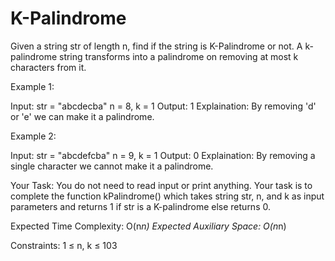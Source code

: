 # K-Palindrome

Given a string str of length n, find if the string is K-Palindrome or not. A k-palindrome string transforms into a palindrome on removing at most k characters from it.


Example 1:

Input: str = "abcdecba"
n = 8, k = 1
Output: 1
Explaination: By removing 'd' or 'e' 
we can make it a palindrome.

Example 2:

Input: str = "abcdefcba"
n = 9, k = 1
Output: 0
Explaination: By removing a single 
character we cannot make it a palindrome.

Your Task:
You do not need to read input or print anything. Your task is to complete the function kPalindrome() which takes string str, n, and k as input parameters and returns 1 if str is a K-palindrome else returns 0.


Expected Time Complexity: O(n*n)
Expected Auxiliary Space: O(n*n)


Constraints:
1 ≤ n, k ≤ 103